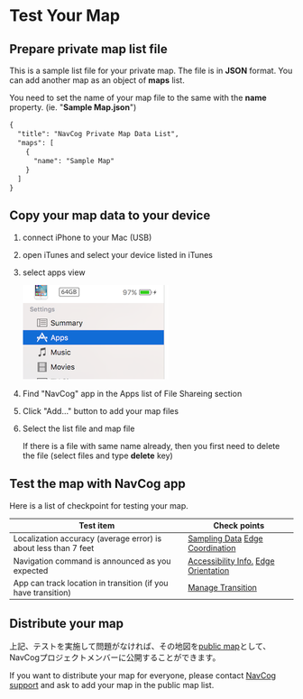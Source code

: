 <!--
The MIT License (MIT)

Copyright (c) 2014, 2015 IBM Corporation
Permission is hereby granted, free of charge, to any person obtaining a copy
of this software and associated documentation files (the "Software"), to deal
in the Software without restriction, including without limitation the rights
to use, copy, modify, merge, publish, distribute, sublicense, and/or sell
copies of the Software, and to permit persons to whom the Software is
furnished to do so, subject to the following conditions:

The above copyright notice and this permission notice shall be included in all
copies or substantial portions of the Software.

THE SOFTWARE IS PROVIDED "AS IS", WITHOUT WARRANTY OF ANY KIND, EXPRESS OR
IMPLIED, INCLUDING BUT NOT LIMITED TO THE WARRANTIES OF MERCHANTABILITY,
FITNESS FOR A PARTICULAR PURPOSE AND NONINFRINGEMENT. IN NO EVENT SHALL THE
AUTHORS OR COPYRIGHT HOLDERS BE LIABLE FOR ANY CLAIM, DAMAGES OR OTHER
LIABILITY, WHETHER IN AN ACTION OF CONTRACT, TORT OR OTHERWISE, ARISING FROM,
OUT OF OR IN CONNECTION WITH THE SOFTWARE OR THE USE OR OTHER DEALINGS IN THE
SOFTWARE.
-->

# Test Your Map


## Prepare private map list file

This is a sample list file for your private map. The file is in **JSON** format.
You can add another map as an object of **maps** list.

You need to set the name of your map file to the same with the **name** property. (ie. "**Sample Map.json**")

```
{
  "title": "NavCog Private Map Data List",
  "maps": [
    {
      "name": "Sample Map"
    }
  ]
}
```

## Copy your map data to your device
1. connect iPhone to your Mac (USB)
2. open iTunes and select your device listed in iTunes
3. select apps view

    ![Apps menu image](./images/apps_menu.png)
4. Find "NavCog" app in the Apps list of File Shareing section
5. 	Click "Add..." button to add your map files
6. Select the list file and map file

    If there is a file with same name already, then you first need to delete the file (select files and type **delete** key)


## Test the map with NavCog app
Here is a list of checkpoint for testing your map.

|Test item|Check points|
|---|---|
|Localization accuracy (average error) is about less than 7 feet|[Sampling Data](beacon.md#fingerprinting) [Edge Coordination](map.md#add_edge)|
|Navigation command is announced as you expected|[Accessibility Info.](map.md#add_acc_info) [Edge Orientation](map.md#add_edge)|
|App can track location in transition (if you have transition)|[Manage Transition](appendix.md#transition)|


## Distribute your map
上記、テストを実施して問題がなければ、その地図を[public map](https://navcog.mybluemix.net/index.html#public_maps)として、NavCogプロジェクトメンバーに公開することができます。

If you want to distribute your map for everyone, please contact [NavCog support](mailto:navcog.calab@gmail.com) and ask to add your map in the public map list.
